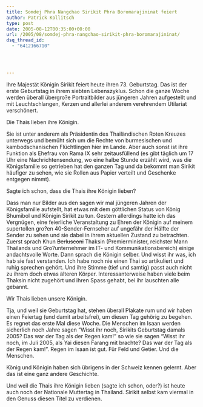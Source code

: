 ```yaml
---
title: Somdej Phra Nangchao Sirikit Phra Boromarajininat feiert
author: Patrick Kollitsch
type: post
date: 2005-08-12T00:35:00+00:00
url: /2005/08/somdej-phra-nangchao-sirikit-phra-boromarajininat/
dsq_thread_id:
  - "6412166710"




---
```

Ihre Majestät Königin Sirikit feiert heute ihren 73. Geburtstag. Das ist der erste Geburtstag in ihrem siebten Lebenszyklus. Schon die ganze Woche werden überall übergro?e Portraitbilder aus jüngeren Jahren aufgestellt und mit Leuchtschlangen, Kerzen und allerlei anderem verehrendem Utilariat verschönert. 

Die Thais lieben ihre Königin.

Sie ist unter anderem als Präsidentin des Thailändischen Roten Kreuzes unterwegs und bemüht sich um die Rechte von burmesischen und kambodschanischen Flüchtlingen hier im Lande. Aber auch sonst ist ihre Funktion als Ehefrau von Rama IX sehr zeitausfüllend (es gibt täglich um 17 Uhr eine Nachrichtensendung, wo eine halbe Stunde erzählt wird, was die Königsfamilie so getrieben hat den ganzen Tag und da bekommt man Sirikit häufiger zu sehen, wie sie Rollen aus Papier verteilt und Geschenke entgegen nimmt).

Sagte ich schon, dass die Thais ihre Königin lieben?

Dass man nur Bilder aus den sagen wir mal jüngeren Jahren der Königsfamilie aufstellt, hat etwas mit dem göttlichen Status von König Bhumibol und Königin Sirikit zu tun. Gestern allerdings hatte ich das Vergnügen, eine feierliche Veranstaltung zu Ehren der Königin auf meinem supertollen gro?en 40-Sender-Fernseher auf ungefähr der Hälfte der Sender zu sehen und sie dabei in ihrem aktuellen Zustand zu betrachten. Zuerst sprach Khun <del>Berlusconi</del> Thaksin (Premierminister, reichster Mann Thailands und Gro?unternehmer im IT- und Kommunikationsbereich) einige andachtsvolle Worte. Dann sprach die Königin selber. Und wisst ihr was, ich hab sie fast verstanden. Ich habe noch nie einen Thai so artikuliert und ruhig sprechen gehört. Und ihre Stimme (tief und samtig) passt auch nicht zu ihrem doch etwas älteren Körper. Interessanterweise haben viele beim Thaksin nicht zugehört und ihren Spass gehabt, bei ihr lauschten alle gebannt. 

Wir Thais lieben unsere Königin. 

Tja, und weil sie Geburtstag hat, stehen überall Plakate rum und wir haben einen Feiertag (und damit arbeitsfrei), um diesen Tag gehörig zu begehen. Es regnet das erste Mal diese Woche. Die Menschen im Isaan werden sicherlich noch Jahre sagen &#8220;Wisst ihr noch, Sirikits Geburtstag damals 2005? Das war der Tag als der Regen kam!&#8221; so wie sie sagen &#8220;Wisst ihr noch, im Juli 2005, als Yai diesen Farang mit brachte? Das war der Tag als der Regen kam!&#8221;. Regen im Isaan ist gut. Für Feld und Getier. Und die Menschen.

König und Königin haben sich übrigens in der Schweiz kennen gelernt. Aber das ist eine ganz andere Geschichte.

Und weil die Thais ihre Königin lieben (sagte ich schon, oder?) ist heute auch noch der Nationale Muttertag in Thailand. Sirikit selbst kam viermal in den Genuss diesen Titel zu verdienen.